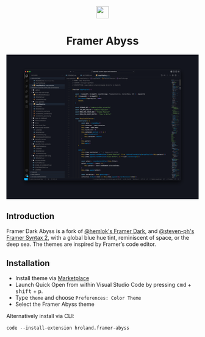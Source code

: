 <p align="center">
  <img src="https://raw.githubusercontent.com/hroland/vsc-framer/master/logo.png" width="32" height="32"/>
</p>
<h1 align="center">Framer Abyss</h1>

<img src="https://raw.githubusercontent.com/hroland/vsc-framer/master/hero.png" />

## Introduction

Framer Dark Abyss is a fork of [@hemlok's Framer Dark](https://github.com/hemlok/vsc-framer), and [@steven-ph's Framer Syntax 2](https://github.com/steven-ph/FramerSyntax-VScodeTheme), with a global blue hue tint, reminiscent of space, or the deep sea. The themes are inspired by Framer’s code editor.

## Installation

- Install theme via [Marketplace](https://marketplace.visualstudio.com/items?itemName=hroland.framer-abyss)
- Launch Quick Open from within Visual Studio Code by pressing <kbd>cmd</kbd> + <kbd>shift</kbd> + <kbd>p</kbd>.
- Type `theme` and choose `Preferences: Color Theme`
- Select the Framer Abyss theme

Alternatively install via CLI:

```
code --install-extension hroland.framer-abyss
```
